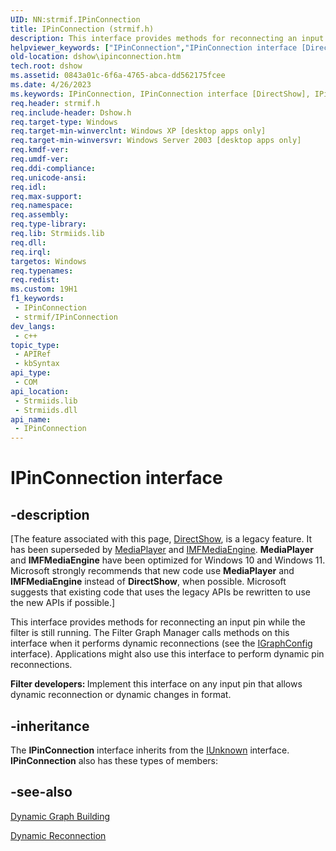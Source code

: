 ```yaml
---
UID: NN:strmif.IPinConnection
title: IPinConnection (strmif.h)
description: This interface provides methods for reconnecting an input pin while the filter is still running.
helpviewer_keywords: ["IPinConnection","IPinConnection interface [DirectShow]","IPinConnection interface [DirectShow]","described","IPinConnectionInterface","dshow.ipinconnection","strmif/IPinConnection"]
old-location: dshow\ipinconnection.htm
tech.root: dshow
ms.assetid: 0843a01c-6f6a-4765-abca-dd562175fcee
ms.date: 4/26/2023
ms.keywords: IPinConnection, IPinConnection interface [DirectShow], IPinConnection interface [DirectShow],described, IPinConnectionInterface, dshow.ipinconnection, strmif/IPinConnection
req.header: strmif.h
req.include-header: Dshow.h
req.target-type: Windows
req.target-min-winverclnt: Windows XP [desktop apps only]
req.target-min-winversvr: Windows Server 2003 [desktop apps only]
req.kmdf-ver: 
req.umdf-ver: 
req.ddi-compliance: 
req.unicode-ansi: 
req.idl: 
req.max-support: 
req.namespace: 
req.assembly: 
req.type-library: 
req.lib: Strmiids.lib
req.dll: 
req.irql: 
targetos: Windows
req.typenames: 
req.redist: 
ms.custom: 19H1
f1_keywords:
 - IPinConnection
 - strmif/IPinConnection
dev_langs:
 - c++
topic_type:
 - APIRef
 - kbSyntax
api_type:
 - COM
api_location:
 - Strmiids.lib
 - Strmiids.dll
api_name:
 - IPinConnection
---
```


# IPinConnection interface


## -description

\[The feature associated with this page, [DirectShow](/windows/win32/directshow/directshow), is a legacy feature. It has been superseded by [MediaPlayer](/uwp/api/Windows.Media.Playback.MediaPlayer) and [IMFMediaEngine](/windows/win32/api/mfmediaengine/nn-mfmediaengine-imfmediaengine). **MediaPlayer** and **IMFMediaEngine** have been optimized for Windows 10 and Windows 11. Microsoft strongly recommends that new code use **MediaPlayer** and **IMFMediaEngine** instead of **DirectShow**, when possible. Microsoft suggests that existing code that uses the legacy APIs be rewritten to use the new APIs if possible.\]

This interface provides methods for reconnecting an input pin while the filter is still running. The Filter Graph Manager calls methods on this interface when it performs dynamic reconnections (see the <a href="/windows/desktop/api/strmif/nn-strmif-igraphconfig">IGraphConfig</a> interface). Applications might also use this interface to perform dynamic pin reconnections.

<b>Filter developers: </b>Implement this interface on any input pin that allows dynamic reconnection or dynamic changes in format.

## -inheritance

The <b>IPinConnection</b> interface inherits from the <a href="/windows/desktop/api/unknwn/nn-unknwn-iunknown">IUnknown</a> interface. <b>IPinConnection</b> also has these types of members:

## -see-also

<a href="/windows/desktop/DirectShow/dynamic-graph-building">Dynamic Graph Building</a>



<a href="/windows/desktop/DirectShow/dynamic-reconnection">Dynamic Reconnection</a>
